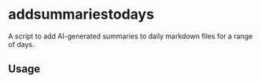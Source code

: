 # addsummariestodays

A script to add AI-generated summaries to daily markdown files for a range of days.

## Usage
